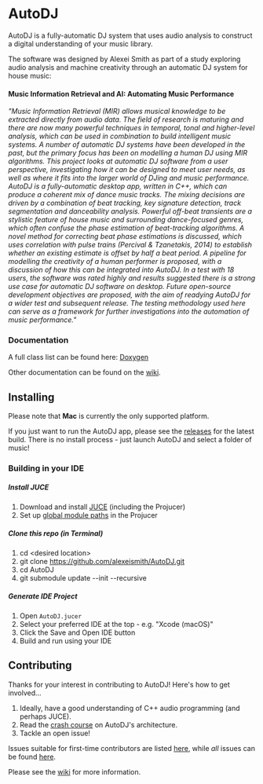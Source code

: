# AutoDJ

AutoDJ is a fully-automatic DJ system that uses audio analysis to construct a digital understanding of your music library.

The software was designed by Alexei Smith as part of a study exploring audio analysis and machine creativity through an automatic DJ system for house music:

#### Music Information Retrieval and AI: Automating Music Performance

<em>"Music Information Retrieval (MIR) allows musical knowledge to be extracted directly from audio data. The field of research is maturing and there are now many powerful techniques in temporal, tonal and higher-level analysis, which can be used in combination to build intelligent music systems. A number of automatic DJ systems have been developed in the past, but the primary focus has been on modelling a human DJ using MIR algorithms. This project looks at automatic DJ software from a user perspective, investigating how it can be designed to meet user needs, as well as where it fits into the larger world of DJing and music performance. AutoDJ is a fully-automatic desktop app, written in C++, which can produce a coherent mix of dance music tracks. The mixing decisions are driven by a combination of beat tracking, key signature detection, track segmentation and danceability analysis. Powerful off-beat transients are a stylistic feature of house music and surrounding dance-focused genres, which often confuse the phase estimation of beat-tracking algorithms. A novel method for correcting beat phase estimations is discussed, which uses correlation with pulse trains (Percival & Tzanetakis, 2014) to establish whether an existing estimate is offset by half a beat period. A pipeline for modelling the creativity of a human performer is proposed, with a discussion of how this can be integrated into AutoDJ. In a test with 18 users, the software was rated highly and results suggested there is a strong use case for automatic DJ software on desktop. Future open-source development objectives are proposed, with the aim of readying AutoDJ for a wider test and subsequent release. The testing methodology used here can serve as a framework for further investigations into the automation of music performance."</em>

### Documentation

A full class list can be found here: [Doxygen](https://codedocs.xyz/alexeismith/AutoDJ/annotated.html)

Other documentation can be found on the [wiki](https://github.com/alexeismith/AutoDJ/wiki/).

## Installing

Please note that **Mac** is currently the only supported platform.

If you just want to run the AutoDJ app, please see the [releases](https://github.com/alexeismith/AutoDJ/releases) for the latest build. There is no install process - just launch AutoDJ and select a folder of music!


### Building in your IDE

##### Install JUCE
1. Download and install [JUCE](https://juce.com/get-juce/download) (including the Projucer)
2. Set up [global module paths](https://forum.juce.com/t/global-module-paths/25299/3) in the Projucer

##### Clone this repo (in Terminal)
1. cd \<desired location\>
2. git clone https://github.com/alexeismith/AutoDJ.git
3. cd AutoDJ
3. git submodule update --init --recursive

##### Generate IDE Project
1. Open `AutoDJ.jucer`
2. Select your preferred IDE at the top - e.g. "Xcode (macOS)"
2. Click the Save and Open IDE button
3. Build and run using your IDE

## Contributing

Thanks for your interest in contributing to AutoDJ! Here's how to get involved...

1. Ideally, have a good understanding of C++ audio programming (and perhaps JUCE).
3. Read the [crash course](https://github.com/alexeismith/AutoDJ/wiki/AutoDJ-Crash-Course) on AutoDJ's architecture.
4. Tackle an open issue!

Issues suitable for first-time contributors are listed [here](https://github.com/alexeismith/AutoDJ/contribute), while _all_ issues can be found [here](https://github.com/alexeismith/AutoDJ/issues).

Please see the [wiki](https://github.com/alexeismith/AutoDJ/wiki) for more information.
